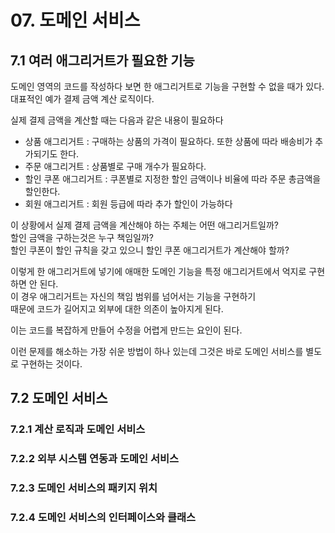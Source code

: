 # 07. 도메인 서비스

## 7.1 여러 애그리거트가 필요한 기능

도메인 영역의 코드를 작성하다 보면 한 애그리거트로 기능을 구현할 수 없을 때가 있다.   
대표적인 예가 결제 금액 계산 로직이다. 

실제 결제 금액을 계산할 때는 다음과 같은 내용이 필요하다

- 상품 애그리거트 : 구매하는 상품의 가격이 필요하다. 또한 상품에 따라 배송비가 추가되기도 한다.
- 주문 애그리거트 : 상품별로 구매 개수가 필요하다.
- 할인 쿠폰 애그리거트 : 쿠폰별로 지정한 할인 금액이나 비율에 따라 주문 총금액을 할인한다.
- 회원 애그리거트 : 회원 등급에 따라 추가 할인이 가능하다

이 상황에서 실제 결제 금액을 계산해야 하는 주체는 어떤 애그리거트일까?  
할인 금액을 구하는것은 누구 책임일까?  
할인 쿠폰이 할인 규칙을 갖고 있으니 할인 쿠폰 애그리거트가 계산해야 할까?  

이렇게 한 애그리거트에 넣기에 애매한 도메인 기능을 특정 애그리거트에서 억지로 구현하면 안 된다.  
이 경우 애그리거트는 자신의 책임 범위를 넘어서는 기능을 구현하기   
때문에 코드가 길어지고 외부에 대한 의존이 높아지게 된다. 

이는 코드를 복잡하게 만들어 수정을 어렵게 만드는 요인이 된다.

이런 문제를 해소하는 가장 쉬운 방법이 하나 있는데 그것은 바로 도메인 서비스를 별도로 구현하는 것이다.

## 7.2 도메인 서비스

### 7.2.1 계산 로직과 도메인 서비스

### 7.2.2 외부 시스템 연동과 도메인 서비스

### 7.2.3 도메인 서비스의 패키지 위치

### 7.2.4 도메인 서비스의 인터페이스와 클래스
